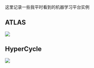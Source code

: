 这里记录一些我平时看到的机器学习平台实例

## ATLAS

![](http://1.14.100.228:8002/images/2022/05/31/2b33d4dd097edf9b767ec0f0360ee5ef.png)

## HyperCycle

![](http://1.14.100.228:8002/images/2022/05/31/14b4924bc68d89ed1f7803a8f9c9a858.png)











































